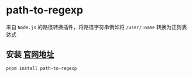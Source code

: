 # path-to-regexp
来自 `Node.js` 的路径转换插件，将路径字符串例如将 `/user/:name` 转换为正则表达式

## 安装 [官网地址](https://github.com/pillarjs/path-to-regexp)
```
pnpm install path-to-regexp
```